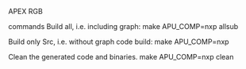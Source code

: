 
APEX RGB

commands
Build all, i.e. including graph: 
make APU_COMP=nxp allsub

Build only Src, i.e. without graph code build: 
make APU_COMP=nxp

Clean the generated code and binaries.
make APU_COMP=nxp clean 



